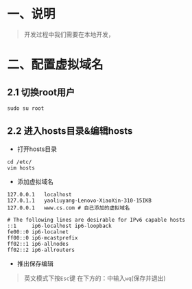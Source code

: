 # 一、说明

> 开发过程中我们需要在本地开发，

#  二、配置虚拟域名

## 2.1 切换root用户

```shell
sudo su root 
```

## 2.2 进入hosts目录&编辑hosts

- 打开hosts目录

```shell
cd /etc/
vim hosts
```

- 添加虚拟域名

```shell
127.0.0.1	localhost
127.0.1.1	yaoliuyang-Lenovo-XiaoXin-310-15IKB
127.0.0.1   www.cs.com # 自己添加的虚拟域名

# The following lines are desirable for IPv6 capable hosts
::1     ip6-localhost ip6-loopback
fe00::0 ip6-localnet
ff00::0 ip6-mcastprefix
ff02::1 ip6-allnodes
ff02::2 ip6-allrouters
```

- 推出保存编辑

> 英文模式下按`Esc`键 在下方的：中输入`wq`(保存并退出)




